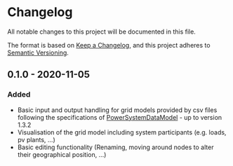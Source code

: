 # Changelog
All notable changes to this project will be documented in this file.

The format is based on [Keep a Changelog](https://keepachangelog.com/en/1.0.0/),
and this project adheres to [Semantic Versioning](https://semver.org/spec/v2.0.0.html).

## **0.1.0** - 2020-11-05

### Added
-   Basic input and output handling for grid models provided by csv files following the specifications of [PowerSystemDataModel](https://raw.githubusercontent.com/ie3-institute/PowerSystemDataModel) - up to version 1.3.2
-   Visualisation of the grid model including system participants (e.g. loads, pv plants, ...)
-   Basic editing functionality (Renaming, moving around nodes to alter their geographical position, ...)
